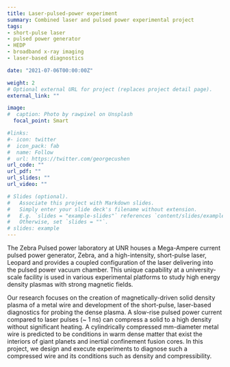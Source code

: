 ```yaml
---
title: Laser-pulsed-power experiment
summary: Combined laser and pulsed power experimental project
tags:
- short-pulse laser
- pulsed power generator
- HEDP
- broadband x-ray imaging
- laser-based diagnostics

date: "2021-07-06T00:00:00Z"

weight: 2
# Optional external URL for project (replaces project detail page).
external_link: ""

image:
#  caption: Photo by rawpixel on Unsplash
  focal_point: Smart

#links:
#- icon: twitter
#  icon_pack: fab
#  name: Follow
#  url: https://twitter.com/georgecushen
url_code: ""
url_pdf: ""
url_slides: ""
url_video: ""

# Slides (optional).
#   Associate this project with Markdown slides.
#   Simply enter your slide deck's filename without extension.
#   E.g. `slides = "example-slides"` references `content/slides/example-slides.md`.
#   Otherwise, set `slides = ""`.
# slides: example
---
```


The Zebra Pulsed power laboratory at UNR houses a Mega-Ampere current pulsed power generator, Zebra, and a high-intensity, short-pulse laser, Leopard and provides a coupled configuration of the laser delivering into the pulsed power vacuum chamber. This unique capability at a university-scale facility is used in various experimental platforms to study high energy density plasmas with strong magnetic fields. 

Our research focuses on the creation of magnetically-driven solid density plasma of a metal wire and development of the short-pulse, laser-based diagnostics for probing the dense plasma. A slow-rise pulsed power current compared to laser pulses (~ 1 ns) can compress a solid to a high density without significant heating. A cylindrically compressed mm-diameter metal wire is predicted to be conditions in warm dense matter that exist the interiors of giant planets and inertial confinement fusion cores. In this project, we design and execute experiments to diagnose such a compressed wire and its conditions such as density and compressibility. 





